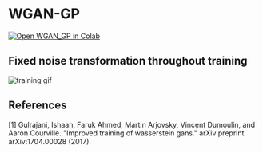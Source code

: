# WGAN-GP


[![Open WGAN_GP in
Colab](https://colab.research.google.com/assets/colab-badge.svg)](https://colab.research.google.com/github/YooPaul/GANs/blob/master/WGAN_GP/WGAN_GP_playground.ipynb)<br>

## Fixed noise transformation throughout training

![training gif](https://github.com/YooPaul/GANs/blob/main/WGAN_GP/imgs/wgan_gp.gif)

## References

[1] Gulrajani, Ishaan, Faruk Ahmed, Martin Arjovsky, Vincent Dumoulin, and Aaron Courville. "Improved training of wasserstein gans." arXiv preprint arXiv:1704.00028 (2017).
